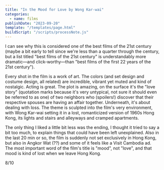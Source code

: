 ```yaml
---
title: "In the Mood for Love by Wong Kar-wai"
categories:
  - name: films
publishDate: "2023-09-20"
template: "/templates/page.html"
buildScript: "/scripts/processNote.js"
---
```


I can see why this is considered one of the best films of the 21st century (maybe a bit early to tell since we're less than a quarter through the century, but a list titled "best films of the 21st century" is understandably more dramatic—and click-worthy—than "best films of the first 22 years of the 21st century").

Every shot in the film is a work of art. The colors (and set design and costume design, all related) are incredible, vibrant yet muted and kind of nostalgic. Acting is great. The plot is amazing, on the surface it's the "love story" (quotation marks because it's very untypical, not sure it should even be referred to as one) of two neighbors who (spoilers!) discover that their respective spouses are having an affair together. Underneath, it's about dealing with loss. The theme is sculpted into the film's very environment, with Wong Kar-wai setting it in a lost, romanticized version of 1960s Hong Kong, its lights and stairs and alleyways and cramped apartments.

The only thing I liked a little bit less was the ending, I thought it tried to say a bit too much, to explain things that could have been left unexplained. Also in the last 20 min or so, the film is suddenly not set exclusively in Hong Kong, but also in Angkor Wat (??) and some of it feels like a Visit Cambodia ad. The most important word of the film's title is "mood", not "love", and that mood is kind of lost when we leave Hong Kong.

8/10
